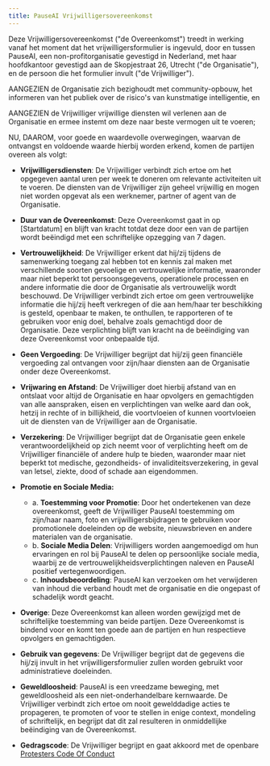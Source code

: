 ```yaml
---
title: PauseAI Vrijwilligersovereenkomst
---
```


Deze Vrijwilligersovereenkomst ("de Overeenkomst") treedt in werking vanaf het moment dat het vrijwilligersformulier is ingevuld, door en tussen PauseAI, een non-profitorganisatie gevestigd in Nederland, met haar hoofdkantoor gevestigd aan de Skopjestraat 26, Utrecht ("de Organisatie"), en de persoon die het formulier invult ("de Vrijwilliger").

AANGEZIEN de Organisatie zich bezighoudt met community-opbouw, het informeren van het publiek over de risico's van kunstmatige intelligentie, en

AANGEZIEN de Vrijwilliger vrijwillige diensten wil verlenen aan de Organisatie en ermee instemt om deze naar beste vermogen uit te voeren;

NU, DAAROM, voor goede en waardevolle overwegingen, waarvan de ontvangst en voldoende waarde hierbij worden erkend, komen de partijen overeen als volgt:

* **Vrijwilligersdiensten**: De Vrijwilliger verbindt zich ertoe om het opgegeven aantal uren per week te doneren om relevante activiteiten uit te voeren. De diensten van de Vrijwilliger zijn geheel vrijwillig en mogen niet worden opgevat als een werknemer, partner of agent van de Organisatie.

* **Duur van de Overeenkomst**: Deze Overeenkomst gaat in op [Startdatum] en blijft van kracht totdat deze door een van de partijen wordt beëindigd met een schriftelijke opzegging van 7 dagen.

* **Vertrouwelijkheid**: De Vrijwilliger erkent dat hij/zij tijdens de samenwerking toegang zal hebben tot en kennis zal maken met verschillende soorten gevoelige en vertrouwelijke informatie, waaronder maar niet beperkt tot persoonsgegevens, operationele processen en andere informatie die door de Organisatie als vertrouwelijk wordt beschouwd. De Vrijwilliger verbindt zich ertoe om geen vertrouwelijke informatie die hij/zij heeft verkregen of die aan hem/haar ter beschikking is gesteld, openbaar te maken, te onthullen, te rapporteren of te gebruiken voor enig doel, behalve zoals gemachtigd door de Organisatie. Deze verplichting blijft van kracht na de beëindiging van deze Overeenkomst voor onbepaalde tijd.

* **Geen Vergoeding**: De Vrijwilliger begrijpt dat hij/zij geen financiële vergoeding zal ontvangen voor zijn/haar diensten aan de Organisatie onder deze Overeenkomst.

* **Vrijwaring en Afstand**: De Vrijwilliger doet hierbij afstand van en ontslaat voor altijd de Organisatie en haar opvolgers en gemachtigden van alle aanspraken, eisen en verplichtingen van welke aard dan ook, hetzij in rechte of in billijkheid, die voortvloeien of kunnen voortvloeien uit de diensten van de Vrijwilliger aan de Organisatie.

* **Verzekering**: De Vrijwilliger begrijpt dat de Organisatie geen enkele verantwoordelijkheid op zich neemt voor of verplichting heeft om de Vrijwilliger financiële of andere hulp te bieden, waaronder maar niet beperkt tot medische, gezondheids- of invaliditeitsverzekering, in geval van letsel, ziekte, dood of schade aan eigendommen.

* **Promotie en Sociale Media:**
  * a. **Toestemming voor Promotie**: Door het ondertekenen van deze overeenkomst, geeft de Vrijwilliger PauseAI toestemming om zijn/haar naam, foto en vrijwilligersbijdragen te gebruiken voor promotionele doeleinden op de website, nieuwsbrieven en andere materialen van de organisatie.
  * b. **Sociale Media Delen**: Vrijwilligers worden aangemoedigd om hun ervaringen en rol bij PauseAI te delen op persoonlijke sociale media, waarbij ze de vertrouwelijkheidsverplichtingen naleven en PauseAI positief vertegenwoordigen.
  * c. **Inhoudsbeoordeling**: PauseAI kan verzoeken om het verwijderen van inhoud die verband houdt met de organisatie en die ongepast of schadelijk wordt geacht.

* **Overige**: Deze Overeenkomst kan alleen worden gewijzigd met de schriftelijke toestemming van beide partijen. Deze Overeenkomst is bindend voor en komt ten goede aan de partijen en hun respectieve opvolgers en gemachtigden.

* **Gebruik van gegevens**: De Vrijwilliger begrijpt dat de gegevens die hij/zij invult in het vrijwilligersformulier zullen worden gebruikt voor administratieve doeleinden.

* **Geweldloosheid**: PauseAI is een vreedzame beweging, met geweldloosheid als een niet-onderhandelbare kernwaarde. De Vrijwilliger verbindt zich ertoe om nooit gewelddadige acties te propageren, te promoten of voor te stellen in enige context, mondeling of schriftelijk, en begrijpt dat dit zal resulteren in onmiddellijke beëindiging van de Overeenkomst.

* **Gedragscode**: De Vrijwilliger begrijpt en gaat akkoord met de openbare [Protesters Code Of Conduct](https://pauseai.info/protesters-code-of-conduct)